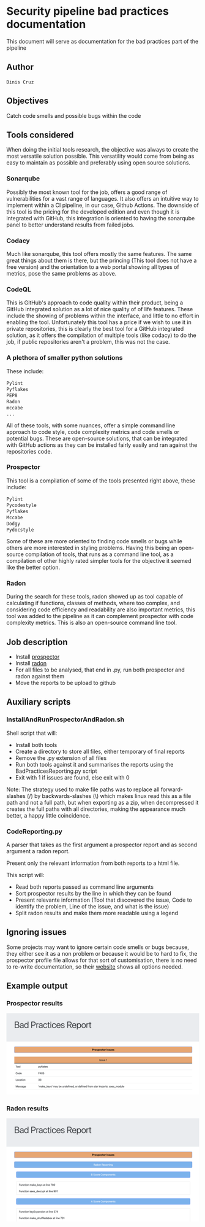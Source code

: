 # Security pipeline bad practices documentation
This document will serve as documentation for the bad practices part of the pipeline

## Author
	Dinis Cruz

## Objectives
Catch code smells and possible bugs within the code

## Tools considered
When doing the initial tools research, the objective was always to create the most versatile solution possible. This versatility would come from being as easy to maintain as possible and preferably using open source solutions.

### Sonarqube
Possibly the most known tool for the job, offers a good range of vulnerabilities for a vast range of languages.
It also offers an intuitive way to implement within a CI pipeline, in our case, Github Actions.
The downside of this tool is the pricing for the developed edition and even though it is integrated with GitHub, this integration is oriented to having the sonarqube panel to better understand results from failed jobs.

### Codacy
Much like sonarqube, this tool offers mostly the same features. The same great things about them is there, but the princing (This tool does not have a free version) and the orientation to a web portal showing all types of metrics, pose the same problems as above.

### CodeQL
This is GitHub's approach to code quality within their product, being a GitHub integrated solution as a lot of nice quality of of life features. These include the showing of problems within the interface, and little to no effort in enabling the tool.
Unfortunately this tool has a price if we wish to use it in private repositories, this is clearly the best tool for a GitHub integrated solution, as it offers the compilation of multiple tools (like codacy) to do the job, if public repositories aren't a problem, this was not the case.

### A plethora of smaller python solutions
These include:

	Pylint
	Pyflakes
	PEP8
	Radon
	mccabe
	...

All of these tools, with some nuances, offer a simple command line approach to code style, code complexity metrics and code smells or potential bugs.
These are open-source solutions, that can be integrated with GitHub actions as they can be installed fairly easily and ran against the repositories code.

### Prospector
This tool is a compilation of some of the tools presented right above, these include:

	Pylint
	Pycodestyle
	Pyflakes
	Mccabe
	Dodgy
	Pydocstyle

Some of these are more oriented to finding code smells or bugs while others are more interested in styling problems.
Having this being an open-source compilation of tools, that runs as a command line tool, as a compilation of other highly rated simpler tools for the objective it seemed like the better option.

### Radon
During the search for these tools, radon showed up as tool capable of calculating if functions, classes of methods, where too complex, and considering code efficiency and readability are also important metrics, this tool was added to the pipeline as it can complement prospector with code complexity metrics. This is also an open-source command line tool.

## Job description
- Install [prospector](https://prospector.landscape.io/en/master/)
- Install [radon](https://radon.readthedocs.io/en/latest/)
- For all files to be analysed, that end in .py, run both prospector and radon against them
- Move the reports to be upload to github


## Auxiliary scripts
### InstallAndRunProspectorAndRadon.sh
Shell script that will: 

- Install both tools
- Create a directory to store all files, either temporary of final reports
- Remove the .py extension of all files
- Run both tools against it and summarises the reports using the BadPracticesReporting.py script
- Exit with 1 if issues are found, else exit with 0

Note: The strategy used to make file paths was to replace all forward-slashes (/) by backwards-slashes (\\) which makes linux read this as a file path and not a full path, but when exporting as a zip, when decompressed it creates the full paths with all directories, making the appearance much better, a happy little coincidence.

### CodeReporting.py
A parser that takes as the first argument a prospector report and as second argument a radon report.

Present only the relevant information from both reports to a html file.

This script will:
 - Read both reports passed as command line arguments
 - Sort prospector results by the line in which they can be found
 - Present relevante information (Tool that discovered the issue, Code to identify the problem, Line of the issue, and what is the issue)
 - Split radon results and make them more readable using a legend

## Ignoring issues
Some projects may want to ignore certain code smells or bugs because, they either see it as a non problem or because it would be to hard to fix, the prospector profile file allows for that sort of customisation, there is no need to re-write documentation, so their [website](https://prospector.landscape.io/en/master/profiles.html) shows all options needed.

## Example output
### Prospector results
![Prospector output](assets/ProspectorOutput.png)

### Radon results
![Radon output](assets/RadonOutput.png)





